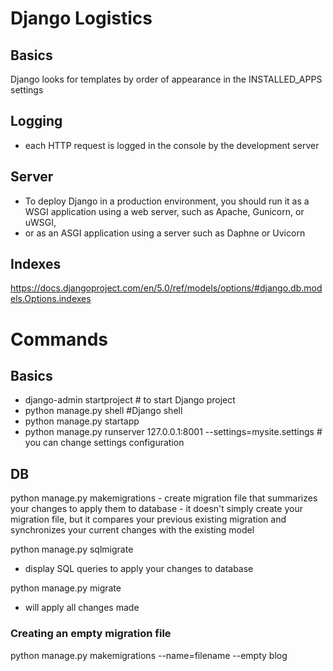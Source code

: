 # Django Logistics

## Basics
Django looks for templates by order of appearance in the INSTALLED_APPS settings

## Logging
- each HTTP request is logged in the console by the development server

## Server
- To deploy Django in a production environment, you should run it as a WSGI application using a web server, such as Apache, Gunicorn, or uWSGI,
- or as an ASGI application using a server such as Daphne or Uvicorn

## Indexes
https://docs.djangoproject.com/en/5.0/ref/models/options/#django.db.models.Options.indexes


# Commands

## Basics
- django-admin startproject <project name> # to start Django project
- python manage.py shell #Django shell
- python manage.py startapp <appname>
- python manage.py runserver 127.0.0.1:8001 --settings=mysite.settings # you can change settings configuration

## DB
python manage.py makemigrations <appname> 
    - create migration file that summarizes your changes to apply them to database
    - it doesn't simply create your migration file, but it compares your previous existing migration and synchronizes your current changes with the existing model

python manage.py sqlmigrate <appname> <migration id>
   - display SQL queries to apply your changes to database

python manage.py migrate
   - will apply all changes made


### Creating an empty migration file
python manage.py makemigrations --name=filename --empty blog


